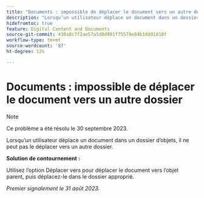 ```yaml
---
title: "Documents : impossible de déplacer le document vers un autre dossier"
description: "Lorsqu’un utilisateur déplace un document dans un dossier d’objets, il ne peut pas le déplacer vers un autre dossier."
hidefromtoc: true
feature: Digital Content and Documents
source-git-commit: 430a8c7f2ae57a5d0d991f75579e84b1dd01818f
workflow-type: tm+mt
source-wordcount: '87'
ht-degree: 12%

---
```



# Documents : impossible de déplacer le document vers un autre dossier

>[!NOTE]
>
>Ce problème a été résolu le 30 septembre 2023.

Lorsqu’un utilisateur déplace un document dans un dossier d’objets, il ne peut pas le déplacer vers un autre dossier.

**Solution de contournement :**

Utilisez l’option Déplacer vers pour déplacer le document vers l’objet parent, puis déplacez-le dans le dossier approprié.

_Premier signalement le 31 août 2023._

